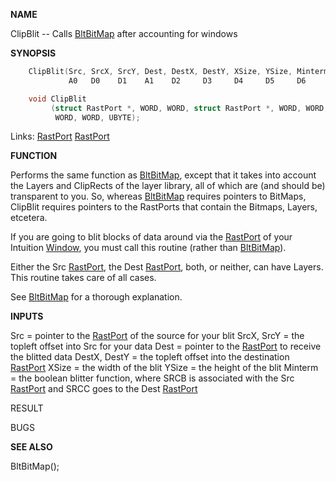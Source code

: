 
**NAME**

ClipBlit  --  Calls [BltBitMap](BltBitMap) after accounting for windows

**SYNOPSIS**

```c
    ClipBlit(Src, SrcX, SrcY, Dest, DestX, DestY, XSize, YSize, Minterm)
             A0   D0    D1    A1    D2     D3     D4     D5     D6

    void ClipBlit
         (struct RastPort *, WORD, WORD, struct RastPort *, WORD, WORD,
          WORD, WORD, UBYTE);

```
Links: [RastPort](_00AF) [RastPort](_00AF) 

**FUNCTION**

Performs the same function as [BltBitMap](BltBitMap), except that it
takes into account the Layers and ClipRects of the layer library,
all of which are (and should be) transparent to you.  So, whereas
[BltBitMap](BltBitMap) requires pointers to BitMaps, ClipBlit requires pointers to
the RastPorts that contain the Bitmaps, Layers, etcetera.

If you are going to blit blocks of data around via the [RastPort](_00AF) of your
Intuition [Window](_00D4), you must call this routine (rather than [BltBitMap](BltBitMap)).

Either the Src [RastPort](_00AF), the Dest [RastPort](_00AF), both, or neither, can have
Layers. This routine takes care of all cases.

See [BltBitMap](BltBitMap) for a thorough explanation.

**INPUTS**

Src          = pointer to the [RastPort](_00AF) of the source for your blit
SrcX, SrcY   = the topleft offset into Src for your data
Dest         = pointer to the [RastPort](_00AF) to receive the blitted data
DestX, DestY = the topleft offset into the destination [RastPort](_00AF)
XSize        = the width of the blit
YSize        = the height of the blit
Minterm      = the boolean blitter function, where SRCB is
associated with the Src [RastPort](_00AF) and SRCC goes to the
Dest [RastPort](_00AF)

RESULT

BUGS

**SEE ALSO**

BltBitMap();
